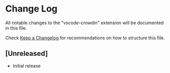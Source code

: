 # Change Log

All notable changes to the "vscode-crowdin" extension will be documented in this file.

Check [Keep a Changelog](http://keepachangelog.com/) for recommendations on how to structure this file.

## [Unreleased]

- Initial release